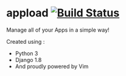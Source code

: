 # appload [![Build Status](https://travis-ci.org/amrfaissal/appload.svg?branch=master)](https://travis-ci.org/amrfaissal/appload)

Manage all of your Apps in a simple way!

Created using :
* Python 3
* Django 1.8
* And proudly powered by Vim

